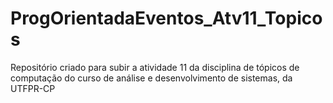 # ProgOrientadaEventos_Atv11_Topicos
Repositório criado para subir a atividade 11 da disciplina de tópicos de computação do curso de análise e desenvolvimento de sistemas, da UTFPR-CP
